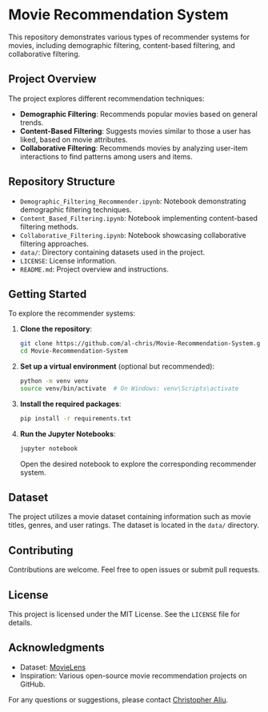 # Movie Recommendation System

This repository demonstrates various types of recommender systems for movies, including demographic filtering, content-based filtering, and collaborative filtering.

## Project Overview

The project explores different recommendation techniques:

- **Demographic Filtering**: Recommends popular movies based on general trends.
- **Content-Based Filtering**: Suggests movies similar to those a user has liked, based on movie attributes.
- **Collaborative Filtering**: Recommends movies by analyzing user-item interactions to find patterns among users and items.

## Repository Structure

- `Demographic_Filtering_Recommender.ipynb`: Notebook demonstrating demographic filtering techniques.
- `Content_Based_Filtering.ipynb`: Notebook implementing content-based filtering methods.
- `Collaborative_Filtering.ipynb`: Notebook showcasing collaborative filtering approaches.
- `data/`: Directory containing datasets used in the project.
- `LICENSE`: License information.
- `README.md`: Project overview and instructions.

## Getting Started

To explore the recommender systems:

1. **Clone the repository**:

   ```bash
   git clone https://github.com/al-chris/Movie-Recommendation-System.git
   cd Movie-Recommendation-System
   ```

2. **Set up a virtual environment** (optional but recommended):

   ```bash
   python -m venv venv
   source venv/bin/activate  # On Windows: venv\Scripts\activate
   ```

3. **Install the required packages**:

   ```bash
   pip install -r requirements.txt
   ```

4. **Run the Jupyter Notebooks**:

   ```bash
   jupyter notebook
   ```

   Open the desired notebook to explore the corresponding recommender system.

## Dataset

The project utilizes a movie dataset containing information such as movie titles, genres, and user ratings. The dataset is located in the `data/` directory.

## Contributing

Contributions are welcome. Feel free to open issues or submit pull requests.

## License

This project is licensed under the MIT License. See the `LICENSE` file for details.

## Acknowledgments

- Dataset: [MovieLens](https://grouplens.org/datasets/movielens/)
- Inspiration: Various open-source movie recommendation projects on GitHub.

For any questions or suggestions, please contact [Christopher Aliu](https://github.com/al-chris). 
